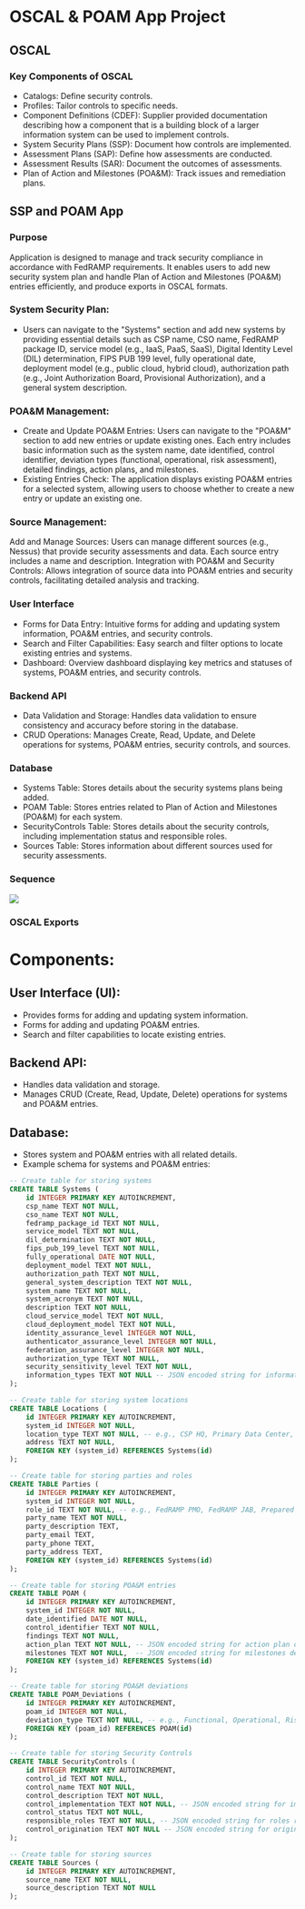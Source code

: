 # OSCAL & POAM App Project 

## OSCAL

### Key Components of OSCAL
- Catalogs: Define security controls.
- Profiles: Tailor controls to specific needs.
- Component Definitions (CDEF): Supplier provided documentation describing how a component that is a building block of a larger information system can be used to implement controls.
- System Security Plans (SSP): Document how controls are implemented.
- Assessment Plans (SAP): Define how assessments are conducted.
- Assessment Results (SAR): Document the outcomes of assessments.
- Plan of Action and Milestones (POA&M): Track issues and remediation plans.



## SSP and POAM App 

### Purpose 

Application is designed to manage and track security compliance in accordance with FedRAMP requirements. It enables users to add new security system plan and handle Plan of Action and Milestones (POA&M) entries efficiently, and produce exports in OSCAL formats.

### System Security Plan:

- Users can navigate to the "Systems" section and add new systems by providing essential details such as CSP name, CSO name, FedRAMP package ID, service model (e.g., IaaS, PaaS, SaaS), Digital Identity Level (DIL) determination, FIPS PUB 199 level, fully operational date, deployment model (e.g., public cloud, hybrid cloud), authorization path (e.g., Joint Authorization Board, Provisional Authorization), and a general system description.

### POA&M Management:

- Create and Update POA&M Entries: Users can navigate to the "POA&M" section to add new entries or update existing ones. Each entry includes basic information such as the system name, date identified, control identifier, deviation types (functional, operational, risk assessment), detailed findings, action plans, and milestones.
- Existing Entries Check: The application displays existing POA&M entries for a selected system, allowing users to choose whether to create a new entry or update an existing one.


### Source Management:

Add and Manage Sources: Users can manage different sources (e.g., Nessus) that provide security assessments and data. Each source entry includes a name and description.
Integration with POA&M and Security Controls: Allows integration of source data into POA&M entries and security controls, facilitating detailed analysis and tracking.


### User Interface
- Forms for Data Entry: Intuitive forms for adding and updating system information, POA&M entries, and security controls.
- Search and Filter Capabilities: Easy search and filter options to locate existing entries and systems.
- Dashboard: Overview dashboard displaying key metrics and statuses of systems, POA&M entries, and security controls.


### Backend API
- Data Validation and Storage: Handles data validation to ensure consistency and accuracy before storing in the database.
- CRUD Operations: Manages Create, Read, Update, and Delete operations for systems, POA&M entries, security controls, and sources.

### Database
- Systems Table: Stores details about the security systems plans being added.
- POAM Table: Stores entries related to Plan of Action and Milestones (POA&M) for each system.
- SecurityControls Table: Stores details about the security controls, including implementation status and responsible roles.
- Sources Table: Stores information about different sources used for security assessments.


### Sequence

![](./src/POAM-Sequence.png)




### OSCAL Exports


# Components:

## User Interface (UI):
- Provides forms for adding and updating system information.
- Forms for adding and updating POA&M entries.
- Search and filter capabilities to locate existing entries.

## Backend API:
- Handles data validation and storage.
- Manages CRUD (Create, Read, Update, Delete) operations for systems and POA&M entries.


## Database:
- Stores system and POA&M entries with all related details.
- Example schema for systems and POA&M entries:

```sql
-- Create table for storing systems
CREATE TABLE Systems (
    id INTEGER PRIMARY KEY AUTOINCREMENT,
    csp_name TEXT NOT NULL,
    cso_name TEXT NOT NULL,
    fedramp_package_id TEXT NOT NULL,
    service_model TEXT NOT NULL,
    dil_determination TEXT NOT NULL,
    fips_pub_199_level TEXT NOT NULL,
    fully_operational DATE NOT NULL,
    deployment_model TEXT NOT NULL,
    authorization_path TEXT NOT NULL,
    general_system_description TEXT NOT NULL,
    system_name TEXT NOT NULL,
    system_acronym TEXT NOT NULL,
    description TEXT NOT NULL,
    cloud_service_model TEXT NOT NULL,
    cloud_deployment_model TEXT NOT NULL,
    identity_assurance_level INTEGER NOT NULL,
    authenticator_assurance_level INTEGER NOT NULL,
    federation_assurance_level INTEGER NOT NULL,
    authorization_type TEXT NOT NULL,
    security_sensitivity_level TEXT NOT NULL,
    information_types TEXT NOT NULL -- JSON encoded string for information types
);

-- Create table for storing system locations
CREATE TABLE Locations (
    id INTEGER PRIMARY KEY AUTOINCREMENT,
    system_id INTEGER NOT NULL,
    location_type TEXT NOT NULL, -- e.g., CSP HQ, Primary Data Center, Secondary Data Center
    address TEXT NOT NULL,
    FOREIGN KEY (system_id) REFERENCES Systems(id)
);

-- Create table for storing parties and roles
CREATE TABLE Parties (
    id INTEGER PRIMARY KEY AUTOINCREMENT,
    system_id INTEGER NOT NULL,
    role_id TEXT NOT NULL, -- e.g., FedRAMP PMO, FedRAMP JAB, Prepared By
    party_name TEXT NOT NULL,
    party_description TEXT,
    party_email TEXT,
    party_phone TEXT,
    party_address TEXT,
    FOREIGN KEY (system_id) REFERENCES Systems(id)
);

-- Create table for storing POA&M entries
CREATE TABLE POAM (
    id INTEGER PRIMARY KEY AUTOINCREMENT,
    system_id INTEGER NOT NULL,
    date_identified DATE NOT NULL,
    control_identifier TEXT NOT NULL,
    findings TEXT NOT NULL,
    action_plan TEXT NOT NULL, -- JSON encoded string for action plan details
    milestones TEXT NOT NULL,  -- JSON encoded string for milestones details
    FOREIGN KEY (system_id) REFERENCES Systems(id)
);

-- Create table for storing POA&M deviations
CREATE TABLE POAM_Deviations (
    id INTEGER PRIMARY KEY AUTOINCREMENT,
    poam_id INTEGER NOT NULL,
    deviation_type TEXT NOT NULL, -- e.g., Functional, Operational, Risk Assessment
    FOREIGN KEY (poam_id) REFERENCES POAM(id)
);

-- Create table for storing Security Controls
CREATE TABLE SecurityControls (
    id INTEGER PRIMARY KEY AUTOINCREMENT,
    control_id TEXT NOT NULL,
    control_name TEXT NOT NULL,
    control_description TEXT NOT NULL,
    control_implementation TEXT NOT NULL, -- JSON encoded string for implementation details
    control_status TEXT NOT NULL,
    responsible_roles TEXT NOT NULL, -- JSON encoded string for roles responsible
    control_origination TEXT NOT NULL -- JSON encoded string for origination details
);

-- Create table for storing sources
CREATE TABLE Sources (
    id INTEGER PRIMARY KEY AUTOINCREMENT,
    source_name TEXT NOT NULL,
    source_description TEXT NOT NULL
);


```












 

[poamSequenceImage]: src/POAM-Sequence.png